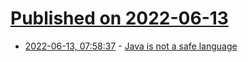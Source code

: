 # [Published on 2022-06-13](index.md)

* [2022-06-13, 07:58:37](https://news.ycombinator.com/item?id=31722532) - [Java is not a safe language](https://lemire.me/blog/2019/03/28/java-is-not-a-safe-language/)
